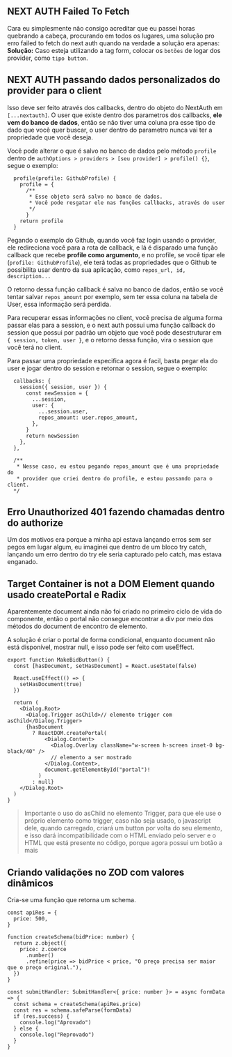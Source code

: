## NEXT AUTH Failed To Fetch

Cara eu simplesmente não consigo acreditar que eu passei horas quebrando a cabeça, procurando em todos os lugares, uma solução pro erro failed to fetch do next auth quando na verdade a solução era apenas:
**Solução:** Caso esteja utilizando a tag form, colocar os `botões` de logar dos provider, como `tipo button`.

## NEXT AUTH passando dados personalizados do provider para o client

Isso deve ser feito através dos callbacks, dentro do objeto do NextAuth em `[...nextauth]`.
O user que existe dentro dos parametros dos callbacks, **ele vem do banco de dados**, então se não tiver uma coluna pra esse tipo de dado que você quer buscar, o user dentro do parametro nunca vai ter a propriedade que você deseja.

Você pode alterar o que é salvo no banco de dados pelo método `profile` dentro de `authOptions > providers > [seu provider] > profile() {}`, segue o exemplo:

```tsx
  profile(profile: GithubProfile) {
    profile = {
      /**
       * Esse objeto será salvo no banco de dados.
       * Você pode resgatar ele nas funções callbacks, através do user
       */
      }
    return profile
  }
```

Pegando o exemplo do Github, quando você faz login usando o provider, ele redireciona você para a rota de callback, e lá é disparado uma função callback que recebe **profile como argumento**, e no profile, se você tipar ele (`profile: GithubProfile`), ele terá todas as propriedades que o Github te possibilita usar dentro da sua aplicação, como `repos_url, id, description...`

O retorno dessa função callback é salva no banco de dados, então se você tentar salvar `repos_amount` por exemplo, sem ter essa coluna na tabela de User, essa informação será perdida.

Para recuperar essas informações no client, você precisa de alguma forma passar elas para a session, e o next auth possui uma função callback do session que possui por padrão um objeto que você pode desestruturar em `{ session, token, user }`, e o retorno dessa função, vira o session que você terá no client.

Para passar uma propriedade especifica agora é facil, basta pegar ela do user e jogar dentro do session e retornar o session, segue o exemplo:

```tsx
  callbacks: {
    session({ session, user }) {
      const newSession = {
        ...session,
        user: {
          ...session.user,
          repos_amount: user.repos_amount,
        },
      }
      return newSession
    },
  },

  /**
   * Nesse caso, eu estou pegando repos_amount que é uma propriedade do
   * provider que criei dentro do profile, e estou passando para o client.
  */
```

## Erro Unauthorized 401 fazendo chamadas dentro do authorize

Um dos motivos era porque a minha api estava lançando erros sem ser pegos em lugar algum, eu imaginei que dentro de um bloco try catch, lançando um erro dentro do try ele seria capturado pelo catch, mas estava enganado.

## Target Container is not a DOM Element quando usado createPortal e Radix

Aparentemente document ainda não foi criado no primeiro ciclo de vida do componente, então o portal não consegue encontrar a div por meio dos métodos do document de encontro de elemento.

A solução é criar o portal de forma condicional, enquanto document não está disponível, mostrar null, e isso pode ser feito com useEffect.

```tsx
export function MakeBidButton() {
  const [hasDocument, setHasDocument] = React.useState(false)

  React.useEffect(() => {
    setHasDocument(true)
  })

  return (
    <Dialog.Root>
      <Dialog.Trigger asChild>// elemento trigger com asChild</Dialog.Trigger>
      {hasDocument
        ? ReactDOM.createPortal(
            <Dialog.Content>
              <Dialog.Overlay className="w-screen h-screen inset-0 bg-black/40" />
              // elemento a ser mostrado
            </Dialog.Content>,
            document.getElementById("portal")!
          )
        : null}
    </Dialog.Root>
  )
}
```

> Importante o uso do asChild no elemento Trigger, para que ele use o próprio elemento como trigger, caso não seja usado, o javascript dele, quando carregado, criará um button por volta do seu elemento, e isso dará incompatibilidade com o HTML enviado pelo server e o HTML que está presente no código, porque agora possui um botão a mais

## Criando validações no ZOD com valores dinâmicos

Cria-se uma função que retorna um schema.

```tsx
const apiRes = {
  price: 500,
}

function createSchema(bidPrice: number) {
  return z.object({
    price: z.coerce
      .number()
      .refine(price => bidPrice < price, "O preço precisa ser maior que o preço original."),
  })
}

const submitHandler: SubmitHandler<{ price: number }> = async formData => {
  const schema = createSchema(apiRes.price)
  const res = schema.safeParse(formData)
  if (res.success) {
    console.log("Aprovado")
  } else {
    console.log("Reprovado")
  }
}
```
